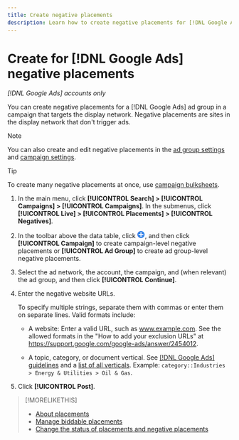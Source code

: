 ```yaml
---
title: Create negative placements
description: Learn how to create negative placements for [!DNL Google Ads] campaigns and ad groups.
---
```

# Create for [!DNL Google Ads] negative placements

*[!DNL Google Ads] accounts only*

You can create negative placements for a [!DNL Google Ads] ad group in a campaign that targets the display network. Negative placements are sites in the display network that don't trigger ads.

>[!NOTE]
>You can also create and edit negative placements in the [ad group settings](/help/search-social-commerce/campaign-management/campaigns/ad-group-manage.md) and [campaign settings](/help/search-social-commerce/campaign-management/campaigns/campaign-manage.md).

>[!TIP]
>To create many negative placements at once, use [campaign bulksheets](/help/search-social-commerce/campaign-management/bulksheets/bulksheet-about.md).

1. In the main menu, click **[!UICONTROL Search] > [!UICONTROL Campaigns] > [!UICONTROL Campaigns]**. In the submenus, click **[!UICONTROL Live] > [!UICONTROL Placements] > [!UICONTROL Negatives]**.

1. In the toolbar above the data table, click ![Create](/help/search-social-commerce/assets/add.png "Create"), and then click **[!UICONTROL Campaign]** to create campaign-level negative placements or **[!UICONTROL Ad Group]** to create ad group-level negative placements.

1. Select the ad network, the account, the campaign, and (when relevant) the ad group, and then click **[!UICONTROL Continue]**.

1. Enter the negative website URLs.

   To specify multiple strings, separate them with commas or enter them on separate lines. Valid formats include:
   
   * A website: Enter a valid URL, such as www.example.com. See the allowed formats in the "How to add your exclusion URLs" at https://support.google.com/google-ads/answer/2454012.
   
   * A topic, category, or document vertical. See [[!DNL Google Ads] guidelines](https://support.google.com/google-ads/editor/answer/30517) and a [list of all verticals](https://developers.google.com/adwords/api/docs/appendix/verticals). Example: `category::Industries > Energy & Utilities > Oil & Gas`.

1. Click **[!UICONTROL Post]**.

>[!MORELIKETHIS]
>
>* [About placements](placement-about.md)
>* [Manage biddable placements](placement-manage.md)
>* [Change the status of placements and negative placements](placement-status-edit.md)

